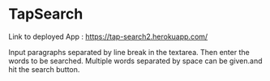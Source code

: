 # TapSearch

Link to deployed App : https://tap-search2.herokuapp.com/ 

Input paragraphs separated by line break in the textarea. Then enter the words to be searched. Multiple words separated by space can be given.and hit the search button.
